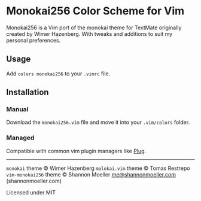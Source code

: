 # Monokai256 Color Scheme for Vim

Monokai256 is a Vim port of the monokai theme for TextMate originally created by Wimer Hazenberg. With tweaks and additions to suit my personal preferences.

## Usage

Add `colors monokai256` to your `.vimrc` file.

## Installation

### Manual

Download the `monokai256.vim` file and move it into your `.vim/colors` folder.

### Managed

Compatible with common vim plugin managers like [Plug](https://github.com/junegunn/vim-plug).

----

`monokai` theme © Wimer Hazenberg
`molokai.vim` theme © Tomas Restrepo 
`vim-monokai256` theme © Shannon Moeller <me@shannonmoeller.com> (shannonmoeller.com)

Licensed under MIT
